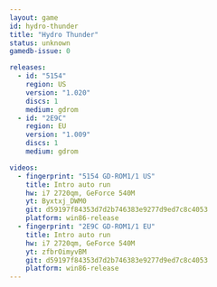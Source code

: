 ```yaml
---
layout: game
id: hydro-thunder
title: "Hydro Thunder"
status: unknown
gamedb-issue: 0

releases:
  - id: "5154"
    region: US
    version: "1.020"
    discs: 1
    medium: gdrom
  - id: "2E9C"
    region: EU
    version: "1.009"
    discs: 1
    medium: gdrom

videos:
  - fingerprint: "5154 GD-ROM1/1 US"
    title: Intro auto run
    hw: i7 2720qm, GeForce 540M
    yt: Byxtxj_DWM0
    git: d59197f84353d7d2b746383e9277d9ed7c8c4053
    platform: win86-release
  - fingerprint: "2E9C GD-ROM1/1 EU"
    title: Intro auto run
    hw: i7 2720qm, GeForce 540M
    yt: zfbrOimyvBM
    git: d59197f84353d7d2b746383e9277d9ed7c8c4053
    platform: win86-release
---
```

